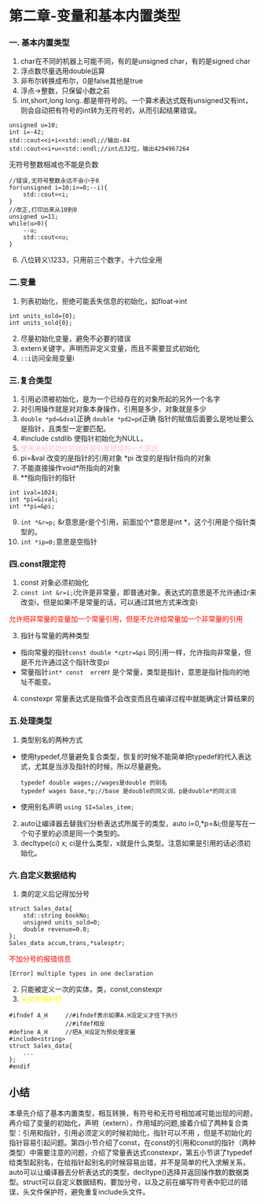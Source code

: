 # 第二章-变量和基本内置类型
### 一. 基本内置类型
1. char在不同的机器上可能不同，有的是unsigned char，有的是signed char
2. 浮点数尽量选用double运算
3. 非布尔转换成布尔，0是false其他是true
4. 浮点->整数，只保留小数之前
5. int,short,long long..都是带符号的。一个算术表达式既有unsigned又有int，则会自动把有符号的int转为无符号的，从而引起结果错误。
```
unsigned u=10;
int i=-42;
std::cout<<i+i<<std::endl;//输出-84
std::cout<<i+u<<std::endl;//int占32位，输出4294967264
```
无符号整数相减也不能是负数
```
//错误,无符号整数永远不会小于0
for(unsigned i=10;i>=0;--i){
    std::cout<<i;
}
//改正,打印出来从10到0
unsigned u=11;
while(u>0){
    --u;
    std::cout<<u;
}
```
6. 八位转义\1233，只用前三个数字，十六位全用
### 二.变量
1. 列表初始化，拒绝可能丢失信息的初始化，如float->int
```
int units_sold={0};
int units_sold{0};
```
2. 尽量初始化变量，避免不必要的错误
3. extern关键字，声明而非定义变量，而且不需要显式初始化
4. ```::i```访问全局变量i
### 三.复合类型
1. 引用必须被初始化，是为一个已经存在的对象所起的另外一个名字
2. 对引用操作就是对对象本身操作，引用是多少，对象就是多少
3. ```double *pd=&dval```正确
   ```double *pd2=pd```正确
   指针的赋值后面要么是地址要么是指针，且类型一定要匹配。
4. #include cstdlib 使指针初始化为NULL，
5. <font color="pink">使用未经初始化的指针是引发错误的一大原因</font>
6. pi=&val 改变的是指针的引用对象
   *pi 改变的是指针指向的对象
7. 不能直接操作void*所指向的对象
8. **指向指针的指针
```
int ival=1024;
int *pi=&ival;
int **pi=&pi;
```
9. ```int *&r=p;``` &r意思是r是个引用，前面加个*意思是int *，这个引用是个指针类型的。
10. ```int *ip=0;```意思是空指针
### 四.const限定符
1. const 对象必须初始化
2. ```const int &r=i;```i允许是非常量，即普通对象。表达式的意思是不允许通过r来改变i，但是如果i不是常量的话，可以通过其他方式来改变i

<font color="red">允许把非常量的变量加一个常量引用，但是不允许给常量加一个非常量的引用</font>

3. 指针与常量的两种类型
- 指向常量的指针```const double *cptr=&pi```
同引用一样，允许指向非常量，但是不允许通过这个指针改变pi
- 常量指针```int* const  err```err 是个常量，类型是指针，意思是指针指向的地址不能变。
4. constexpr 常量表达式是指值不会改变而且在编译过程中就能确定计算结果的
### 五.处理类型
1. 类型别名的两种方式
- 使用typedef,尽量避免复合类型，恢复的时候不能简单把typedef的代入表达式，尤其是当涉及指针的时候，所以尽量避免。
     ```
    typedef double wages;//wages是double 的别名
    typedef wages base,*p;//base 是double的同义词，p是double*的同义词
    ```
- 使用别名声明
```using SI=Sales_item;```
2. auto让编译器去替我们分析表达式所属于的类型，auto i=0,*p=&i;但是写在一个句子里的必须是同一个类型的。
3. decltype(ci) x; ci是什么类型，x就是什么类型。注意如果是引用的话必须初始化。
### 六.自定义数据结构
1. 类的定义后记得加分号
```
struct Sales_data{
    std::string bookNo;
    unsigned units_sold=0;
    double revenue=0.0;
};
Sales_data accum,trans,*salesptr;
```
<font color="red">不加分号的报错信息</font>
```
[Error] multiple types in one declaration
```
2. 只能被定义一次的实体，类，const,constexpr
3. <font color="yellow">头文件保护符</font>
```
#ifndef A_H     //#ifndef表示如果A.H没定义才往下执行
                //#ifdef相反
#define A_H     //把A_H设定为预处理变量
#include<string>
struct Sales_data{
    ...
};
#endif
```
## **小结**
本章先介绍了基本内置类型，相互转换，有符号和无符号相加减可能出现的问题，再介绍了变量的初始化，声明（extern），作用域的问题,接着介绍了两种复合类型：引用和指针，引用必须定义的时候初始化，指针可以不用 ，但是不初始化的指针容易引起问题。第四小节介绍了const，在const的引用和const的指针（两种类型）中需要注意的问题，介绍了常量表达式constexpr，第五小节讲了typedef给类型起别名，在给指针起别名的时候容易出错，并不是简单的代入求解关系，auto可以让编译器去分析表达式的类型，decltype()选择并返回操作数的数据类型。struct可以自定义数据结构，要加分号，以及之前在编写符号表中犯过的错误，头文件保护符，避免重复include头文件。


